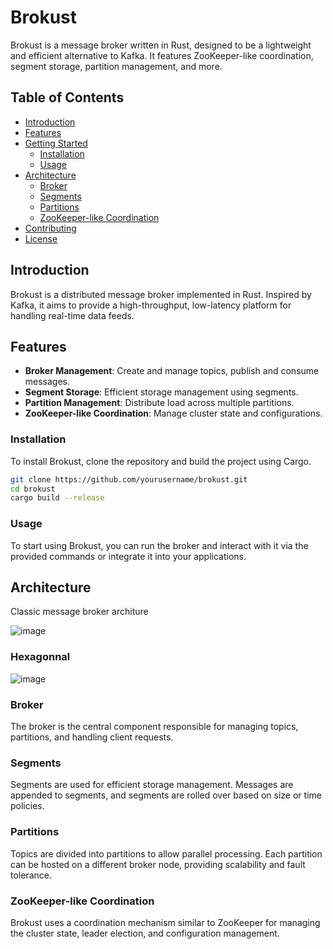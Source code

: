 # Brokust

Brokust is a message broker written in Rust, designed to be a lightweight and efficient alternative to Kafka. It features ZooKeeper-like coordination, segment storage, partition management, and more.

## Table of Contents

- [Introduction](#introduction)
- [Features](#features)
- [Getting Started](#getting-started)
  - [Installation](#installation)
  - [Usage](#usage)
- [Architecture](#architecture)
  - [Broker](#broker)
  - [Segments](#segments)
  - [Partitions](#partitions)
  - [ZooKeeper-like Coordination](#zookeeper-like-coordination)
- [Contributing](#contributing)
- [License](#license)


## Introduction

Brokust is a distributed message broker implemented in Rust. Inspired by Kafka, it aims to provide a high-throughput, low-latency platform for handling real-time data feeds.

## Features

- **Broker Management**: Create and manage topics, publish and consume messages.
- **Segment Storage**: Efficient storage management using segments.
- **Partition Management**: Distribute load across multiple partitions.
- **ZooKeeper-like Coordination**: Manage cluster state and configurations.

### Installation

To install Brokust, clone the repository and build the project using Cargo.

```sh
git clone https://github.com/yourusername/brokust.git
cd brokust
cargo build --release
```

### Usage
To start using Brokust, you can run the broker and interact with it via the provided commands or integrate it into your applications.

## Architecture

Classic message broker architure

![image](https://github.com/nerap/Brokust/assets/44852526/ea18ba15-c8c5-4194-8c0d-b51838c4bc71)

### Hexagonnal 

![image](https://github.com/nerap/brokust/assets/44852526/290979ba-f225-4279-8b15-cf8981cdcc13)

### Broker
The broker is the central component responsible for managing topics, partitions, and handling client requests.

### Segments
Segments are used for efficient storage management. Messages are appended to segments, and segments are rolled over based on size or time policies.

### Partitions
Topics are divided into partitions to allow parallel processing. Each partition can be hosted on a different broker node, providing scalability and fault tolerance.

### ZooKeeper-like Coordination
Brokust uses a coordination mechanism similar to ZooKeeper for managing the cluster state, leader election, and configuration management.
